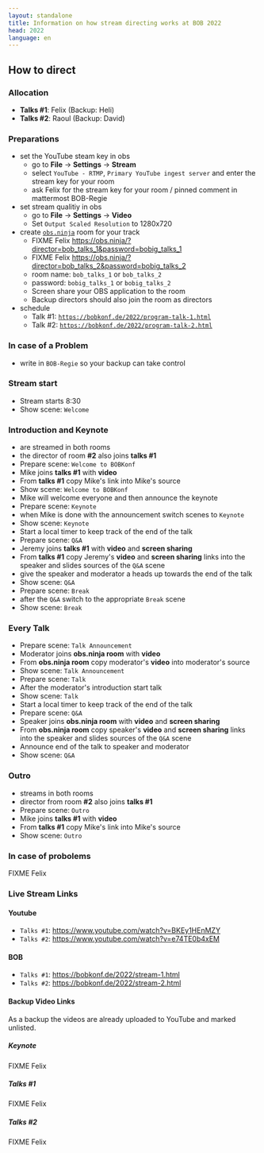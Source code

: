 ```yaml
---
layout: standalone
title: Information on how stream directing works at BOB 2022
head: 2022
language: en
---
```


## How to direct

### Allocation

- **Talks #1**: Felix (Backup: Heli)
- **Talks #2**: Raoul (Backup: David)

### Preparations

- set the YouTube steam key in obs
  - go to **File** -> **Settings** -> **Stream**
  - select ```YouTube - RTMP```, ```Primary YouTube ingest server``` and enter the stream key for your room
  - ask Felix for the stream key for your room / pinned comment in mattermost BOB-Regie
- set stream qualitiy in obs
  - go to **File** -> **Settings** -> **Video**
  - Set ``Output Scaled Resolution`` to 1280x720
- create [`obs.ninja`](https://obs.ninja) room for your track
  - FIXME Felix https://obs.ninja/?director=bob_talks_1&password=bobig_talks_1
  - FIXME Felix https://obs.ninja/?director=bob_talks_2&password=bobig_talks_2
  - room name: ```bob_talks_1``` or ```bob_talks_2```
  - password: ```bobig_talks_1``` or ```bobig_talks_2```
  - Screen share your OBS application to the room
  - Backup directors should also join the room as directors
- schedule
  - Talk #1: [`https://bobkonf.de/2022/program-talk-1.html`](https://bobkonf.de/2022/program-talk-1.html)
  - Talk #2: [`https://bobkonf.de/2022/program-talk-2.html`](https://bobkonf.de/2022/program-talk-2.html)

### In case of a Problem
- write in ```BOB-Regie``` so your backup can take control

### Stream start

- Stream starts 8:30
- Show scene: ```Welcome```

### Introduction and Keynote

- are streamed in both rooms
- the director of room **#2** also joins **talks #1**
- Prepare scene: ```Welcome to BOBKonf```
- Mike joins **talks #1** with **video**
- From **talks #1** copy Mike's link into Mike's source
- Show scene:  ```Welcome to BOBKonf```
- Mike will welcome everyone and then announce the keynote
- Prepare scene: ```Keynote```
- when Mike is done with the announcement switch scenes to ```Keynote```
- Show scene: ```Keynote```
- Start a local timer to keep track of the end of the talk
- Prepare scene: ```Q&A```
- Jeremy joins **talks #1** with **video** and **screen sharing**
- From **talks #1** copy Jeremy's **video** and **screen sharing** links into
  the speaker and slides sources of the ```Q&A``` scene
- give the speaker and moderator a heads up towards the end of the talk
- Show scene: ```Q&A```
- Prepare scene: ```Break```
- after the ```Q&A``` switch to the appropriate ```Break``` scene
- Show scene: ```Break```

### Every Talk

- Prepare scene: ```Talk Announcement```
- Moderator joins **obs.ninja room** with **video**
- From **obs.ninja room** copy moderator's **video** into moderator's source
- Show scene: ```Talk Announcement```
- Prepare scene: ```Talk```
- After the moderator's introduction start talk
- Show scene: ```Talk```
- Start a local timer to keep track of the end of the talk
- Prepare scene: `Q&A`
- Speaker joins **obs.ninja room** with **video** and **screen sharing**
- From **obs.ninja room** copy speaker's **video** and **screen sharing** links
  into the speaker and slides sources of the ```Q&A``` scene
- Announce end of the talk to speaker and moderator
- Show scene: `Q&A`

### Outro
- streams in both rooms
- director from room **#2** also joins **talks #1**
- Prepare scene: `Outro`
- Mike joins **talks #1** with **video**
- From **talks #1** copy Mike's link into Mike's source
- Show scene: `Outro`

### In case of probolems

FIXME Felix

### Live Stream Links

#### Youtube
- ```Talks #1```: https://www.youtube.com/watch?v=BKEy1HEnMZY
- ```Talks #2```: https://www.youtube.com/watch?v=e74TE0b4xEM

#### BOB
- ```Talks #1```: https://bobkonf.de/2022/stream-1.html
- ```Talks #2```: https://bobkonf.de/2022/stream-2.html

#### Backup Video Links
As a backup the videos are already uploaded to YouTube and marked unlisted.

##### Keynote

FIXME Felix
 
##### Talks #1

FIXME Felix

##### Talks #2

FIXME Felix
